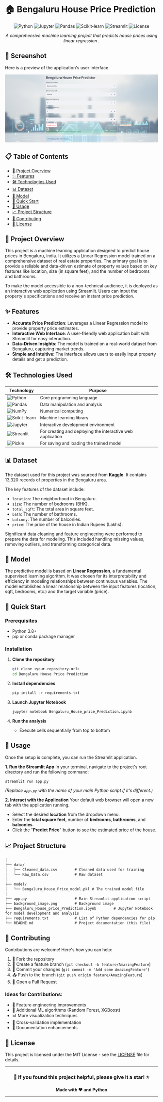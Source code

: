 # 🏠 Bengaluru House Price Prediction

<div align="center">

![Python](https://img.shields.io/badge/python-v3.8+-blue.svg)
![Jupyter](https://img.shields.io/badge/jupyter-%23F37626.svg?style=flat&logo=jupyter&logoColor=white)
![Pandas](https://img.shields.io/badge/pandas-%23150458.svg?style=flat&logo=pandas&logoColor=white)
![Scikit-learn](https://img.shields.io/badge/scikit--learn-%23F7931E.svg?style=flat&logo=scikit-learn&logoColor=white)
![Streamlit](https://img.shields.io/badge/streamlit-%23F37626.svg?style=flat&logo=streamlit&logoColor=white)
![License](https://img.shields.io/badge/license-MIT-green.svg)

*A comprehensive machine learning project that predicts house prices using linear regression .*

</div>

## 📸 Screenshot

Here is a preview of the application's user interface:

![Bengaluru House Price Predictor](assets/app_screenshot.png)



## 📋 Table of Contents

- [🎯 Project Overview](#-project-overview)
- [✨ Features](#-features)
- [🛠️ Technologies Used](#️-technologies-used)
- [📊 Dataset](#-dataset)
- [🤖 Model ](#-model)
- [🚀 Quick Start](#-quick-start)
- [🔄 Usage](#-usage)
- [📈 Project Structure](#-project-structure)
- [🤝 Contributing](#-contributing)
- [📄 License](#-license)

## 🎯 Project Overview

This project is a machine learning application designed to predict house prices in Bengaluru, India. It utilizes a Linear Regression model trained on a comprehensive dataset of real estate properties. The primary goal is to provide a reliable and data-driven estimate of property values based on key features like location, size (in square feet), and the number of bedrooms and bathrooms.

To make the model accessible to a non-technical audience, it is deployed as an interactive web application using Streamlit. Users can input the property's specifications and receive an instant price prediction.

## ✨ Features

-   **Accurate Price Prediction**: Leverages a Linear Regression model to provide property price estimates.
-   **Interactive Web Interface**: A user-friendly web application built with Streamlit for easy interaction.
-   **Data-Driven Insights**: The model is trained on a real-world dataset from Bengaluru, capturing market trends.
-   **Simple and Intuitive**: The interface allows users to easily input property details and get a prediction.

## 🛠️ Technologies Used

| Technology | Purpose |
|------------|---------|
| ![Python](https://img.shields.io/badge/Python-3776AB?style=flat&logo=python&logoColor=white) | Core programming language |
| ![Pandas](https://img.shields.io/badge/Pandas-150458?style=flat&logo=pandas&logoColor=white) | Data manipulation and analysis |
| ![NumPy](https://img.shields.io/badge/NumPy-013243?style=flat&logo=numpy&logoColor=white) | Numerical computing |
| ![Scikit-learn](https://img.shields.io/badge/Scikit--learn-F7931E?style=flat&logo=scikit-learn&logoColor=white) | Machine learning library |
| ![Jupyter](https://img.shields.io/badge/Jupyter-F37626?style=flat&logo=jupyter&logoColor=white) | Interactive development environment |
| ![Streanlit](https://img.shields.io/badge/Streamlit-F37626?style=flat&logo=streamlit&logoColor=white) | For creating and deploying the interactive web application |
| ![Pickle](https://img.shields.io/badge/Pickle-F37626?style=flat&logo=pickle&logoColor=white) | For saving and loading the trained model |

## 📊 Dataset

The dataset used for this project was sourced from **Kaggle**. It contains 13,320 records of properties in the Bengaluru area.

The key features of the dataset include:
*   `location`: The neighborhood in Bengaluru.
*   `size`: The number of bedrooms (BHK).
*   `total_sqft`: The total area in square feet.
*   `bath`: The number of bathrooms.
*   `balcony`: The number of balconies.
*   `price`: The price of the house in Indian Rupees (Lakhs).

Significant data cleaning and feature engineering were performed to prepare the data for modeling. This included handling missing values, removing outliers, and transforming categorical data.

## 🤖 Model

The predictive model is based on **Linear Regression**, a fundamental supervised learning algorithm. It was chosen for its interpretability and efficiency in modeling relationships between continuous variables. The model establishes a linear relationship between the input features (location, sqft, bedrooms, etc.) and the target variable (price).

## 🚀 Quick Start

### Prerequisites
- Python 3.8+
- pip or conda package manager

### Installation

1. **Clone the repository**
   ```bash
   git clone <your-repository-url>
   cd Bengaluru House Price Prediction
   ```

2. **Install dependencies**
   ```bash
   pip install -r requirements.txt
   ```

3. **Launch Jupyter Notebook**
   ```bash
   jupyter notebook Bengaluru_House_price_Prediction.ipynb
   ```

4. **Run the analysis**
   - Execute cells sequentially from top to bottom
  
## 🔄 Usage

Once the setup is complete, you can run the Streamlit application.

**1. Run the Streamlit App**
In your terminal, navigate to the project's root directory and run the following command:
```bash
streamlit run app.py
```
*(Replace `app.py` with the name of your main Python script if it's different.)*

**2. Interact with the Application**
Your default web browser will open a new tab with the application running.
-   Select the desired **location** from the dropdown menu.
-   Enter the **total square feet**, number of **bedrooms**, **bathrooms**, and **balconies**.
-   Click the "**Predict Price**" button to see the estimated price of the house.

## 📈 Project Structure

```Bengaluru-House-Price-Prediction/
│
├── data/
│   ├── Cleaned_data.csv        # Cleaned data used for training
│   └── Raw_Data.csv            # Raw dataset
│
├── model/
│   └── Bengaluru_House_Price_model.pkl # The trained model file
│
├── app.py                      # Main Streamlit application script
├── background_image.png        # Background image
├── Bengaluru_House_price_Prediction.ipynb        # Jupyter Notebook for model development and analysis
├── requirements.txt            # List of Python dependencies for pip
└── README.md                   # Project documentation (this file)
```

## 🤝 Contributing

Contributions are welcome! Here's how you can help:

1. 🍴 Fork the repository
2. 🌿 Create a feature branch (`git checkout -b feature/AmazingFeature`)
3. 💾 Commit your changes (`git commit -m 'Add some AmazingFeature'`)
4. 📤 Push to the branch (`git push origin feature/AmazingFeature`)
5. 🔄 Open a Pull Request

### Ideas for Contributions:
- 🔧 Feature engineering improvements
- 🤖 Additional ML algorithms (Random Forest, XGBoost)
- 📊 More visualization techniques
- 🧪 Cross-validation implementation
- 📝 Documentation enhancements

## 📄 License

This project is licensed under the MIT License - see the [LICENSE](LICENSE) file for details.

---

<div align="center">

### 🌟 If you found this project helpful, please give it a star! ⭐

**Made with ❤️ and Python**

</div>

---







